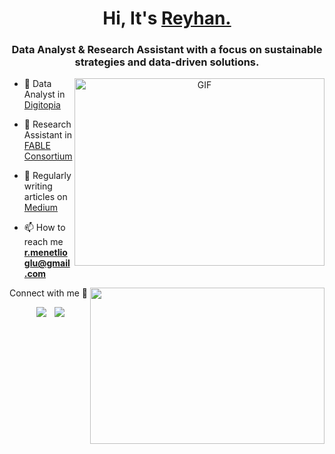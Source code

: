 <h1 align="center">Hi, It's <a href="https://www.linkedin.com/in/reyhanmenetlioglu/" target="blank">
Reyhan.</a></h1>
<h3 align="center">Data Analyst & Research Assistant with a focus on sustainable strategies and data-driven solutions. </h3>

<a target="_blank" align="center">
  <img align="right" top="500" height="300" width="400" alt="GIF" src="https://media.giphy.com/media/SWoSkN6DxTszqIKEqv/giphy.gif">
</a>

- 🔭 Data Analyst in <a href="https://digitopia.co/" target="blank">Digitopia</a>

- 🌱 Research Assistant in <a href="https://fableconsortium.org/" target="blank">FABLE Consortium</a>

- 📝 Regularly writing articles on  <a href="https://medium.com/@reyhanmenetlioglu" target="blank">Medium</a>

- 📫 How to reach me **r.menetlioglu@gmail.com**

<img align="right" height="250" width="375" alt="" src="https://raw.githubusercontent.com/iampavangandhi/iampavangandhi/master/gifs/coder.gif" />
																							 Connect with me 🤝 </h3>

<p align="center">

 <div align="center"  class="icons-social" style="margin-left: 10px;">
        <a style="margin-left: 10px;"  target="_blank" href="https://www.linkedin.com/in/reyhanmenetlioglu/">
			<img src="https://img.icons8.com/doodle/40/000000/linkedin--v2.png"></a>
        <a style="margin-left: 10px;" target="_blank" href="https://github.com/reyhanmenetlioglu">
		<img src="https://img.icons8.com/doodle/40/000000/github--v1.png"></a>
	   <a style="margin-left: 10px;" target="_blank" href="https://dev.to/100rabhcsmc">
		<a style="margin-left: 5px;" target="_blank" 
      </div>

</p>
